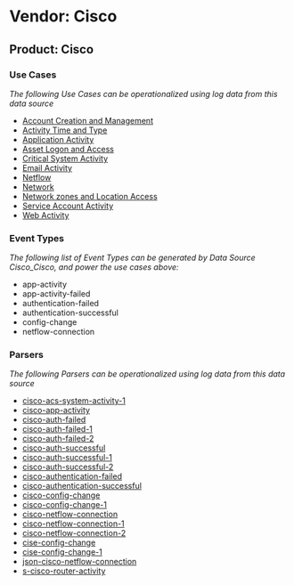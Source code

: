 Vendor: Cisco
=============
Product: Cisco
--------------

### Use Cases

_The following Use Cases can be operationalized using log data from this data source_

* [Account Creation and Management](../UseCases/usecase_account_creation_and_management.md)
* [Activity Time  and Type](../UseCases/usecase_activity_time__and_type.md)
* [Application Activity](../UseCases/usecase_application_activity.md)
* [Asset Logon and Access](../UseCases/usecase_asset_logon_and_access.md)
* [Critical System Activity](../UseCases/usecase_critical_system_activity.md)
* [Email Activity](../UseCases/usecase_email_activity.md)
* [Netflow](../UseCases/usecase_netflow.md)
* [Network](../UseCases/usecase_network.md)
* [Network zones and Location Access](../UseCases/usecase_network_zones_and_location_access.md)
* [Service Account Activity](../UseCases/usecase_service_account_activity.md)
* [Web Activity](../UseCases/usecase_web_activity.md)


### Event Types

_The following list of Event Types can be generated by Data Source Cisco_Cisco, and power the use cases above:_

- app-activity
- app-activity-failed
- authentication-failed
- authentication-successful
- config-change
- netflow-connection


### Parsers

_The following Parsers can be operationalized using log data from this data source_

* [cisco-acs-system-activity-1](../Parsers/parserContent_cisco-acs-system-activity-1.md)
* [cisco-app-activity](../Parsers/parserContent_cisco-app-activity.md)
* [cisco-auth-failed](../Parsers/parserContent_cisco-auth-failed.md)
* [cisco-auth-failed-1](../Parsers/parserContent_cisco-auth-failed-1.md)
* [cisco-auth-failed-2](../Parsers/parserContent_cisco-auth-failed-2.md)
* [cisco-auth-successful](../Parsers/parserContent_cisco-auth-successful.md)
* [cisco-auth-successful-1](../Parsers/parserContent_cisco-auth-successful-1.md)
* [cisco-auth-successful-2](../Parsers/parserContent_cisco-auth-successful-2.md)
* [cisco-authentication-failed](../Parsers/parserContent_cisco-authentication-failed.md)
* [cisco-authentication-successful](../Parsers/parserContent_cisco-authentication-successful.md)
* [cisco-config-change](../Parsers/parserContent_cisco-config-change.md)
* [cisco-config-change-1](../Parsers/parserContent_cisco-config-change-1.md)
* [cisco-netflow-connection](../Parsers/parserContent_cisco-netflow-connection.md)
* [cisco-netflow-connection-1](../Parsers/parserContent_cisco-netflow-connection-1.md)
* [cisco-netflow-connection-2](../Parsers/parserContent_cisco-netflow-connection-2.md)
* [cise-config-change](../Parsers/parserContent_cise-config-change.md)
* [cise-config-change-1](../Parsers/parserContent_cise-config-change-1.md)
* [json-cisco-netflow-connection](../Parsers/parserContent_json-cisco-netflow-connection.md)
* [s-cisco-router-activity](../Parsers/parserContent_s-cisco-router-activity.md)
